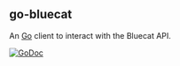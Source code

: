 ## go-bluecat
An [Go](https://golang.org) client to interact with the Bluecat API.

[![GoDoc](https://godoc.org/github.com/scottdware/go-bluecat?status.svg)](https://godoc.org/github.com/scottdware/go-bluecat)